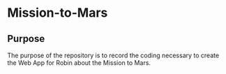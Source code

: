 # Mission-to-Mars

## Purpose
The purpose of the repository is to record the coding necessary to create the Web App for Robin about the Mission to Mars.

